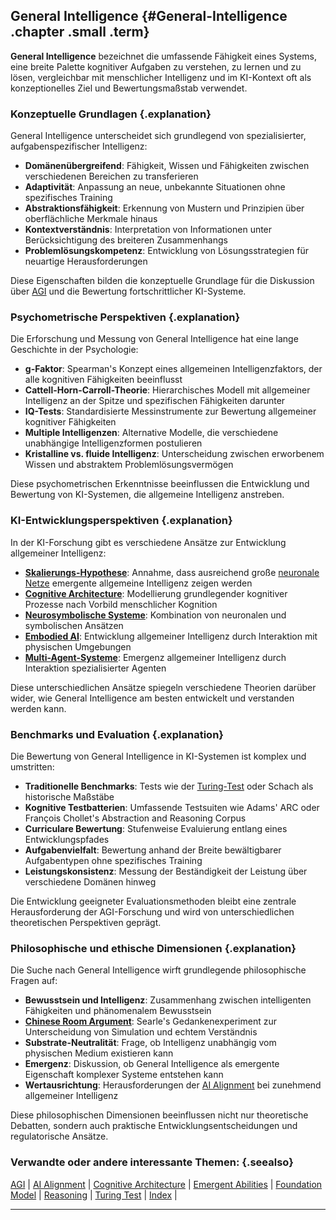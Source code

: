 ## General Intelligence {#General-Intelligence .chapter .small .term}

**General Intelligence** bezeichnet die umfassende Fähigkeit eines Systems, eine breite Palette kognitiver Aufgaben zu verstehen, zu lernen und zu lösen, vergleichbar mit menschlicher Intelligenz und im KI-Kontext oft als konzeptionelles Ziel und Bewertungsmaßstab verwendet.

### Konzeptuelle Grundlagen {.explanation}

General Intelligence unterscheidet sich grundlegend von spezialisierter, aufgabenspezifischer Intelligenz:

- **Domänenübergreifend**: Fähigkeit, Wissen und Fähigkeiten zwischen verschiedenen Bereichen zu transferieren
- **Adaptivität**: Anpassung an neue, unbekannte Situationen ohne spezifisches Training
- **Abstraktionsfähigkeit**: Erkennung von Mustern und Prinzipien über oberflächliche Merkmale hinaus
- **Kontextverständnis**: Interpretation von Informationen unter Berücksichtigung des breiteren Zusammenhangs
- **Problemlösungskompetenz**: Entwicklung von Lösungsstrategien für neuartige Herausforderungen

Diese Eigenschaften bilden die konzeptuelle Grundlage für die Diskussion über [AGI](#AGI) und die Bewertung fortschrittlicher KI-Systeme.

### Psychometrische Perspektiven {.explanation}

Die Erforschung und Messung von General Intelligence hat eine lange Geschichte in der Psychologie:

- **g-Faktor**: Spearman's Konzept eines allgemeinen Intelligenzfaktors, der alle kognitiven Fähigkeiten beeinflusst
- **Cattell-Horn-Carroll-Theorie**: Hierarchisches Modell mit allgemeiner Intelligenz an der Spitze und spezifischen Fähigkeiten darunter
- **IQ-Tests**: Standardisierte Messinstrumente zur Bewertung allgemeiner kognitiver Fähigkeiten
- **Multiple Intelligenzen**: Alternative Modelle, die verschiedene unabhängige Intelligenzformen postulieren
- **Kristalline vs. fluide Intelligenz**: Unterscheidung zwischen erworbenem Wissen und abstraktem Problemlösungsvermögen

Diese psychometrischen Erkenntnisse beeinflussen die Entwicklung und Bewertung von KI-Systemen, die allgemeine Intelligenz anstreben.

### KI-Entwicklungsperspektiven {.explanation}

In der KI-Forschung gibt es verschiedene Ansätze zur Entwicklung allgemeiner Intelligenz:

- **[Skalierungs-Hypothese](#Skalierungs-Hypothese)**: Annahme, dass ausreichend große [neuronale Netze](#Neural-Network) emergente allgemeine Intelligenz zeigen werden
- **[Cognitive Architecture](#Cognitive-Architecture)**: Modellierung grundlegender kognitiver Prozesse nach Vorbild menschlicher Kognition
- **[Neurosymbolische Systeme](#Neurosymbolische-Systeme)**: Kombination von neuronalen und symbolischen Ansätzen
- **[Embodied AI](#Embodied-AI)**: Entwicklung allgemeiner Intelligenz durch Interaktion mit physischen Umgebungen
- **[Multi-Agent-Systeme](#Multi-Agent-System)**: Emergenz allgemeiner Intelligenz durch Interaktion spezialisierter Agenten

Diese unterschiedlichen Ansätze spiegeln verschiedene Theorien darüber wider, wie General Intelligence am besten entwickelt und verstanden werden kann.

### Benchmarks und Evaluation {.explanation}

Die Bewertung von General Intelligence in KI-Systemen ist komplex und umstritten:

- **Traditionelle Benchmarks**: Tests wie der [Turing-Test](#Turing-Test) oder Schach als historische Maßstäbe
- **Kognitive Testbatterien**: Umfassende Testsuiten wie Adams' ARC oder François Chollet's Abstraction and Reasoning Corpus
- **Curriculare Bewertung**: Stufenweise Evaluierung entlang eines Entwicklungspfades
- **Aufgabenvielfalt**: Bewertung anhand der Breite bewältigbarer Aufgabentypen ohne spezifisches Training
- **Leistungskonsistenz**: Messung der Beständigkeit der Leistung über verschiedene Domänen hinweg

Die Entwicklung geeigneter Evaluationsmethoden bleibt eine zentrale Herausforderung der AGI-Forschung und wird von unterschiedlichen theoretischen Perspektiven geprägt.

### Philosophische und ethische Dimensionen {.explanation}

Die Suche nach General Intelligence wirft grundlegende philosophische Fragen auf:

- **Bewusstsein und Intelligenz**: Zusammenhang zwischen intelligenten Fähigkeiten und phänomenalem Bewusstsein
- **[Chinese Room Argument](#Chinese-Room-Argument)**: Searle's Gedankenexperiment zur Unterscheidung von Simulation und echtem Verständnis
- **Substrate-Neutralität**: Frage, ob Intelligenz unabhängig vom physischen Medium existieren kann
- **Emergenz**: Diskussion, ob General Intelligence als emergente Eigenschaft komplexer Systeme entstehen kann
- **Wertausrichtung**: Herausforderungen der [AI Alignment](#AI-Alignment) bei zunehmend allgemeiner Intelligenz

Diese philosophischen Dimensionen beeinflussen nicht nur theoretische Debatten, sondern auch praktische Entwicklungsentscheidungen und regulatorische Ansätze.

### Verwandte oder andere interessante Themen: {.seealso}

[AGI](#AGI) |
[AI Alignment](#AI-Alignment) |
[Cognitive Architecture](#Cognitive-Architecture) |
[Emergent Abilities](#Emergent-Abilities) |
[Foundation Model](#Foundation-Model) |
[Reasoning](#Reasoning) |
[Turing Test](#Turing-Test) |
[Index](#Index) |

----



